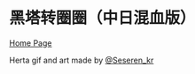 ﻿# 黑塔转圈圈（中日混血版）
[Home Page](https://aaawa2020.github.io/herta_kuru-Chinese/)


Herta gif and art made by [@Seseren_kr](https://twitter.com/Seseren_kr)

